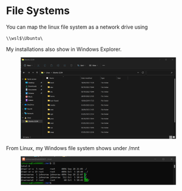 # File Systems

You can map the linux file system as a network drive using

```
\\wsl$\Ubuntu\
```

My installations also show in Windows Explorer.

<figure><img src="../.gitbook/assets/image.png" alt=""><figcaption></figcaption></figure>

From Linux, my Windows file system shows under /mnt

<figure><img src="../.gitbook/assets/image (1).png" alt=""><figcaption></figcaption></figure>
